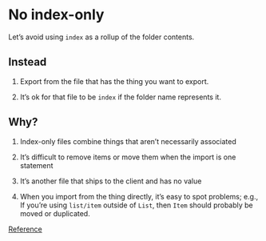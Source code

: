 # No index-only

Let’s avoid using `index` as a rollup of the folder contents.

## Instead

1. Export from the file that has the thing you want to export.

1. It’s ok for that file to be `index` if the folder name represents it.

## Why?

1. Index-only files combine things that aren’t necessarily associated

1. It’s difficult to remove items or move them when the import is one statement

1. It’s another file that ships to the client and has no value

1. When you import from the thing directly, it’s easy to spot problems; e.g., If you’re using `list/item` outside of `List`, then `Item` should probably be moved or duplicated.

[Reference](https://github.com/kirkstrobeck/stash/blob/main/style-guide/no-index-only.md)

